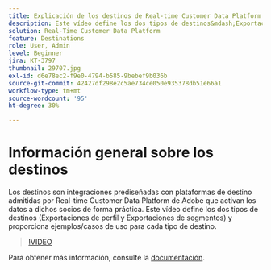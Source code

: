 ```yaml
---
title: Explicación de los destinos de Real-time Customer Data Platform de Adobe (RTCDP)
description: Este vídeo define los dos tipos de destinos&mdash;Exportaciones de perfil y Exportaciones de segmentos&mdash;y proporciona ejemplos/casos de uso para cada tipo de destino.
solution: Real-Time Customer Data Platform
feature: Destinations
role: User, Admin
level: Beginner
jira: KT-3797
thumbnail: 29707.jpg
exl-id: d6e78ec2-f9e0-4794-b585-9bebef9b036b
source-git-commit: 42427df298e2c5ae734ce050e935378db51e66a1
workflow-type: tm+mt
source-wordcount: '95'
ht-degree: 30%

---
```


# Información general sobre los destinos

Los destinos son integraciones prediseñadas con plataformas de destino admitidas por Real-time Customer Data Platform de Adobe que activan los datos a dichos socios de forma práctica. Este vídeo define los dos tipos de destinos (Exportaciones de perfil y Exportaciones de segmentos) y proporciona ejemplos/casos de uso para cada tipo de destino.

>[!VIDEO](https://video.tv.adobe.com/v/29707?quality=12&learn=on)

Para obtener más información, consulte la [documentación](https://experienceleague.adobe.com/docs/experience-platform/rtcdp/destinations/destinations-overview.html).

